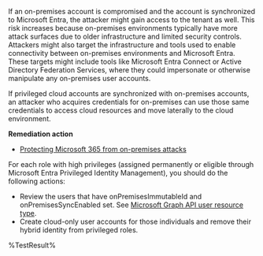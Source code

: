 If an on-premises account is compromised and the account is synchronized to Microsoft Entra, the attacker might gain access to the tenant as well. This risk increases because on-premises environments typically have more attack surfaces due to older infrastructure and limited security controls. Attackers might also target the infrastructure and tools used to enable connectivity between on-premises environments and Microsoft Entra. These targets might include tools like Microsoft Entra Connect or Active Directory Federation Services, where they could impersonate or otherwise manipulate any on-premises user accounts.

If privileged cloud accounts are synchronized with on-premises accounts, an attacker who acquires credentials for on-premises can use those same credentials to access cloud resources and move laterally to the cloud environment. 

**Remediation action**

- [Protecting Microsoft 365 from on-premises attacks](https://learn.microsoft.com/entra/architecture/protect-m365-from-on-premises-attacks#specific-security-recommendations)

For each role with high privileges (assigned permanently or eligible through Microsoft Entra Privileged Identity Management), you should do the following actions:

- Review the users that have onPremisesImmutableId and onPremisesSyncEnabled set. See [Microsoft Graph API user resource type](https://learn.microsoft.com/graph/api/resources/user). 
- Create cloud-only user accounts for those individuals and remove their hybrid identity from privileged roles. 
<!--- Results --->
%TestResult%

